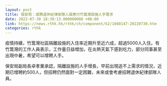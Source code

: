 ```yaml
---
layout: post
title: 保安局：或聘退休紀律部隊人員應付竹篙灣設施人手需求
date: 2022-07-30 18:39:13.000000000 +08:00
link: https://news.rthk.hk/rthk/ch/component/k2/1660147-20220730.htm
categories: rthk
---
```


疫情持續，竹篙灣社區隔離設施的入住率近期升至近六成，超過5000人入住。有竹篙灣的工作人員表示，工作量日益增加，在炎熱天氣下感到吃力，部分同事甚至出現中暑，希望可以增聘人手。

保安局副局長卓孝業承認，隔離設施的人手增長，早前出現追不上需求的情況，近期已增聘約500人，但招聘仍然面對一定困難，未來或會考慮招聘退休紀律部隊人員。

